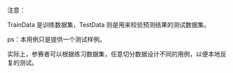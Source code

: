 注意：

TrainData 是训练数据集，TestData 则是用来校验预测结果的测试数据集。

ps：本用例只是提供一个测试样例。

实际上，参赛者可以根据练习数据集，任意切分数据设计不同的用例，以便本地反复的测试。
